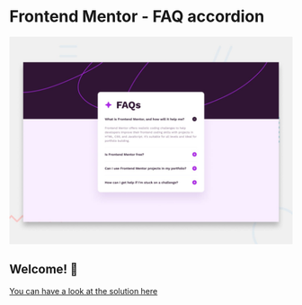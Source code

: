 # Frontend Mentor - FAQ accordion

![Design preview for the FAQ accordion coding challenge](./design/desktop-preview.jpg)

## Welcome! 👋

[You can have a look at the solution here](https://shitij-t.github.io/faq-accordion/)
